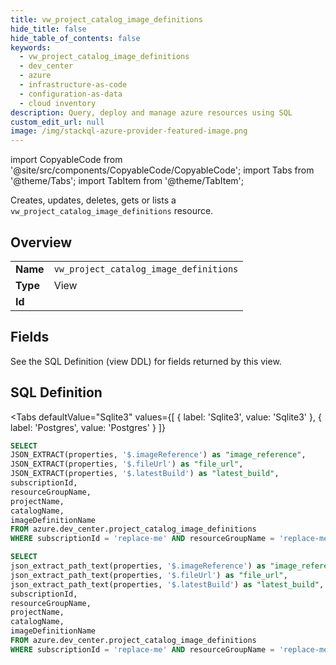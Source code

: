 ```yaml
--- 
title: vw_project_catalog_image_definitions
hide_title: false
hide_table_of_contents: false
keywords:
  - vw_project_catalog_image_definitions
  - dev_center
  - azure
  - infrastructure-as-code
  - configuration-as-data
  - cloud inventory
description: Query, deploy and manage azure resources using SQL
custom_edit_url: null
image: /img/stackql-azure-provider-featured-image.png
---
```


import CopyableCode from '@site/src/components/CopyableCode/CopyableCode';
import Tabs from '@theme/Tabs';
import TabItem from '@theme/TabItem';

Creates, updates, deletes, gets or lists a <code>vw_project_catalog_image_definitions</code> resource.

## Overview
<table><tbody>
<tr><td><b>Name</b></td><td><code>vw_project_catalog_image_definitions</code></td></tr>
<tr><td><b>Type</b></td><td>View</td></tr>
<tr><td><b>Id</b></td><td><CopyableCode code="azure.dev_center.vw_project_catalog_image_definitions" /></td></tr>
</tbody></table>

## Fields

See the SQL Definition (view DDL) for fields returned by this view.

## SQL Definition

<Tabs
defaultValue="Sqlite3"
values={[
{ label: 'Sqlite3', value: 'Sqlite3' },
{ label: 'Postgres', value: 'Postgres' }
]}
>
<TabItem value="Sqlite3">

```sql
SELECT
JSON_EXTRACT(properties, '$.imageReference') as "image_reference",
JSON_EXTRACT(properties, '$.fileUrl') as "file_url",
JSON_EXTRACT(properties, '$.latestBuild') as "latest_build",
subscriptionId,
resourceGroupName,
projectName,
catalogName,
imageDefinitionName
FROM azure.dev_center.project_catalog_image_definitions
WHERE subscriptionId = 'replace-me' AND resourceGroupName = 'replace-me' AND projectName = 'replace-me' AND catalogName = 'replace-me';
```

</TabItem>
<TabItem value="Postgres">

```sql
SELECT
json_extract_path_text(properties, '$.imageReference') as "image_reference",
json_extract_path_text(properties, '$.fileUrl') as "file_url",
json_extract_path_text(properties, '$.latestBuild') as "latest_build",
subscriptionId,
resourceGroupName,
projectName,
catalogName,
imageDefinitionName
FROM azure.dev_center.project_catalog_image_definitions
WHERE subscriptionId = 'replace-me' AND resourceGroupName = 'replace-me' AND projectName = 'replace-me' AND catalogName = 'replace-me';
```

</TabItem>
</Tabs>
